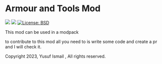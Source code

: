 # Armour and Tools Mod
[![](http://cf.way2muchnoise.eu/480779.svg)](https://www.curseforge.com/minecraft/mc-mods/armour-and-items-mod)
[![](http://cf.way2muchnoise.eu/versions/480779.svg)](https://www.curseforge.com/minecraft/mc-mods/armour-and-items-mod)
[![License: BSD](https://img.shields.io/badge/License-Apache_License-blue.svg)](https://opensource.org/licenses/Apache-2.0)

This mod can be used in a modpack

to contribute to this mod all you need to is write some code and create a pr and I will check it.

Copyright 2023, Yusuf Ismail , All rights reserved.
